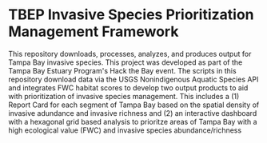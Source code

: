# TBEP Invasive Species Prioritization Management Framework
This repository downloads, processes, analyzes, and produces output for Tampa Bay invasive species. This project was developed as part of the Tampa Bay Estuary Program's Hack the Bay event. The scripts in this repository download data via the USGS Nonindigenous Aquatic Species API and integrates FWC habitat scores to develop two output products to aid with prioritization of invasive species management. This includes a (1) Report Card for each segment of Tampa Bay based on the spatial density of invasive adundance and invasive richness and (2) an interactive dashboard with a hexagonal grid based analysis to prioritze areas of Tampa Bay with a high ecological value (FWC) and invasive species abundance/richness
